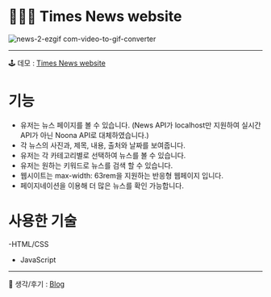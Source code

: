 # 👨🏻‍💻 Times News website

![news-2-ezgif com-video-to-gif-converter](https://github.com/SpringDream0406/noonaTimes/assets/150095756/1afe95b2-18c0-4959-ad5f-bb24f2b48fab)
<hr>


🕹️ 데모 : [Times News website](https://noonanews.netlify.app/)
<br>
  
  
# 기능
- 유저는 뉴스 페이지를 볼 수 있습니다. (News API가 localhost만 지원하여 실시간 API가 아닌 Noona API로 대체하였습니다.)
- 각 뉴스의 사진과, 제목, 내용, 출처와 날짜를 보여줍니다.
- 유저는 각 카테고리별로 선택하여 뉴스를 볼 수 있습니다.
- 유저는 원하는 키워드로 뉴스를 검색 할 수 있습니다.
- 웹시이트는 max-width: 63rem을 지원하는 반응형 웹페이지 입니다.
- 페이지네이션을 이용해 더 많은 뉴스를 확인 가능합니다.


# 사용한 기술
-HTML/CSS
- JavaScript
<hr>

💭 생각/후기 : [Blog](https://springdream0406.tistory.com/15)
